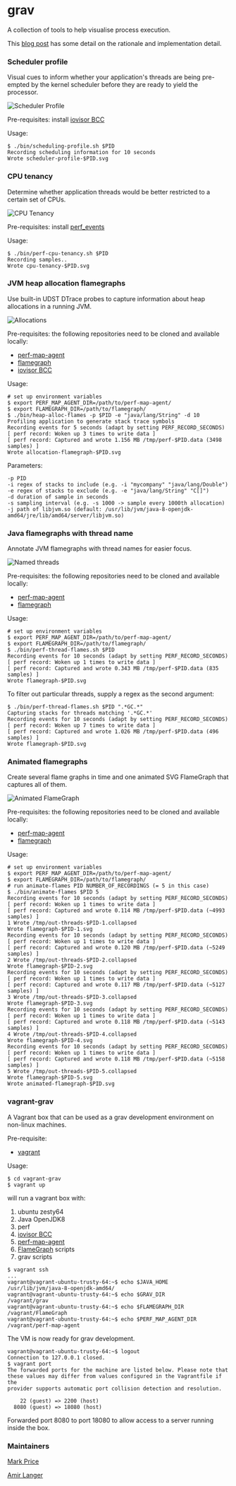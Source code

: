 # grav

A collection of tools to help visualise process execution.

This [blog post](https://epickrram.blogspot.co.uk/2017/05/performance-visualisation-tools.html) has some detail on the rationale and implementation detail.

### Scheduler profile

Visual cues to inform whether your application's threads are being pre-empted by the kernel scheduler before they are ready to yield the processor.

![Scheduler Profile](https://github.com/epickrram/blog-images/raw/master/2017_04/scheduler-profile.png)

Pre-requisites: install [iovisor BCC](https://github.com/iovisor/bcc)

Usage:

```
$ ./bin/scheduling-profile.sh $PID
Recording scheduling information for 10 seconds
Wrote scheduler-profile-$PID.svg
```

### CPU tenancy

Determine whether application threads would be better restricted to a certain set of CPUs.

![CPU Tenancy](https://github.com/epickrram/blog-images/raw/master/2017_04/cpu-tenancy.png)

Pre-requisites: install [perf_events](https://perf.wiki.kernel.org/index.php/Main_Page)

Usage:

```
$ ./bin/perf-cpu-tenancy.sh $PID
Recording samples..
Wrote cpu-tenancy-$PID.svg
```

### JVM heap allocation flamegraphs

Use built-in UDST DTrace probes to capture information about heap allocations in a
running JVM.


![Allocations](https://github.com/epickrram/blog-images/raw/master/2017_09/heap_alloc_flamegraph.png)

Pre-requisites: the following repositories need to be cloned and available locally:

   * [perf-map-agent](https://github.com/jvm-profiling-tools/perf-map-agent)
   * [flamegraph](https://github.com/brendangregg/Flamegraph)
   * [iovisor BCC](https://github.com/iovisor/bcc)

Usage:

```
# set up environment variables
$ export PERF_MAP_AGENT_DIR=/path/to/perf-map-agent/
$ export FLAMEGRAPH_DIR=/path/to/flamegraph/
$ ./bin/heap-alloc-flames -p $PID -e "java/lang/String" -d 10
Profiling application to generate stack trace symbols
Recording events for 5 seconds (adapt by setting PERF_RECORD_SECONDS)
[ perf record: Woken up 3 times to write data ]
[ perf record: Captured and wrote 1.156 MB /tmp/perf-$PID.data (3498 samples) ]
Wrote allocation-flamegraph-$PID.svg
```

Parameters:

```
-p PID
-i regex of stacks to include (e.g. -i "mycompany" "java/lang/Double")
-e regex of stacks to exclude (e.g. -e "java/lang/String" "C[]")
-d duration of sample in seconds
-s sampling interval (e.g. -s 1000 -> sample every 1000th allocation)
-j path of libjvm.so (default: /usr/lib/jvm/java-8-openjdk-amd64/jre/lib/amd64/server/libjvm.so)
```


### Java flamegraphs with thread name

Annotate JVM flamegraphs with thread names for easier focus.

![Named threads](https://github.com/epickrram/blog-images/raw/master/2017_04/gc_threads_flamegraph.png)

Pre-requisites: the following repositories need to be cloned and available locally:

   * [perf-map-agent](https://github.com/jvm-profiling-tools/perf-map-agent)
   * [flamegraph](https://github.com/brendangregg/Flamegraph)

Usage:

```
# set up environment variables
$ export PERF_MAP_AGENT_DIR=/path/to/perf-map-agent/
$ export FLAMEGRAPH_DIR=/path/to/flamegraph/
$ ./bin/perf-thread-flames.sh $PID
Recording events for 10 seconds (adapt by setting PERF_RECORD_SECONDS)
[ perf record: Woken up 1 times to write data ]
[ perf record: Captured and wrote 0.343 MB /tmp/perf-$PID.data (835 samples) ]
Wrote flamegraph-$PID.svg
```

To filter out particular threads, supply a regex as the second argument:

```
$ ./bin/perf-thread-flames.sh $PID ".*GC.*"
Capturing stacks for threads matching '.*GC.*'
Recording events for 10 seconds (adapt by setting PERF_RECORD_SECONDS)
[ perf record: Woken up 7 times to write data ]
[ perf record: Captured and wrote 1.026 MB /tmp/perf-$PID.data (496 samples) ]
Wrote flamegraph-$PID.svg
```


### Animated flamegraphs 

Create several flame graphs in time and one animated SVG FlameGraph that captures all of them. 

![Animated FlameGraph](https://github.com/langera/blob-images/blob/master/animated.gif?raw=true)

Pre-requisites: the following repositories need to be cloned and available locally:

   * [perf-map-agent](https://github.com/jvm-profiling-tools/perf-map-agent)
   * [flamegraph](https://github.com/brendangregg/Flamegraph)

Usage:

```
# set up environment variables
$ export PERF_MAP_AGENT_DIR=/path/to/perf-map-agent/
$ export FLAMEGRAPH_DIR=/path/to/flamegraph/
# run animate-flames PID NUMBER_OF_RECORDINGS (= 5 in this case) 
$ ./bin/animate-flames $PID 5
Recording events for 10 seconds (adapt by setting PERF_RECORD_SECONDS)
[ perf record: Woken up 1 times to write data ]
[ perf record: Captured and wrote 0.114 MB /tmp/perf-$PID.data (~4993 samples) ]
1 Wrote /tmp/out-threads-$PID-1.collapsed
Wrote flamegraph-$PID-1.svg
Recording events for 10 seconds (adapt by setting PERF_RECORD_SECONDS)
[ perf record: Woken up 1 times to write data ]
[ perf record: Captured and wrote 0.120 MB /tmp/perf-$PID.data (~5249 samples) ]
2 Wrote /tmp/out-threads-$PID-2.collapsed
Wrote flamegraph-$PID-2.svg
Recording events for 10 seconds (adapt by setting PERF_RECORD_SECONDS)
[ perf record: Woken up 1 times to write data ]
[ perf record: Captured and wrote 0.117 MB /tmp/perf-$PID.data (~5127 samples) ]
3 Wrote /tmp/out-threads-$PID-3.collapsed
Wrote flamegraph-$PID-3.svg
Recording events for 10 seconds (adapt by setting PERF_RECORD_SECONDS)
[ perf record: Woken up 1 times to write data ]
[ perf record: Captured and wrote 0.118 MB /tmp/perf-$PID.data (~5143 samples) ]
4 Wrote /tmp/out-threads-$PID-4.collapsed
Wrote flamegraph-$PID-4.svg
Recording events for 10 seconds (adapt by setting PERF_RECORD_SECONDS)
[ perf record: Woken up 1 times to write data ]
[ perf record: Captured and wrote 0.118 MB /tmp/perf-$PID.data (~5158 samples) ]
5 Wrote /tmp/out-threads-$PID-5.collapsed
Wrote flamegraph-$PID-5.svg
Wrote animated-flamegraph-$PID.svg
```


### vagrant-grav

A Vagrant box that can be used as a grav development environment on non-linux machines.

Pre-requisite: 
 - [vagrant](https://www.vagrantup.com/)

Usage:
```
$ cd vagrant-grav
$ vagrant up
```

will run a vagrant box with:
1. ubuntu zesty64
1. Java OpenJDK8
1. perf
1. [iovisor BCC](https://github.com/iovisor/bcc)
1. [perf-map-agent](https://github.com/jvm-profiling-tools/perf-map-agent)
1. [FlameGraph](https://github.com/brendangregg/Flamegraph) scripts
1. grav scripts

```
$ vagrant ssh 
...
vagrant@vagrant-ubuntu-trusty-64:~$ echo $JAVA_HOME
/usr/lib/jvm/java-8-openjdk-amd64/
vagrant@vagrant-ubuntu-trusty-64:~$ echo $GRAV_DIR
/vagrant/grav
vagrant@vagrant-ubuntu-trusty-64:~$ echo $FLAMEGRAPH_DIR
/vagrant/FlameGraph
vagrant@vagrant-ubuntu-trusty-64:~$ echo $PERF_MAP_AGENT_DIR
/vagrant/perf-map-agent
```

The VM is now ready for grav development.
```
vagrant@vagrant-ubuntu-trusty-64:~$ logout
Connection to 127.0.0.1 closed.
$ vagrant port
The forwarded ports for the machine are listed below. Please note that
these values may differ from values configured in the Vagrantfile if the
provider supports automatic port collision detection and resolution.

    22 (guest) => 2200 (host)
  8080 (guest) => 18080 (host)
```
 Forwarded port 8080 to port 18080 to allow access to a server running inside the box.
 


### Maintainers

[Mark Price](https://github.com/epickrram)

[Amir Langer](https://github.com/langera)

